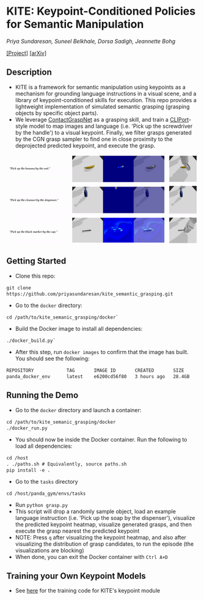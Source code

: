 # KITE: Keypoint-Conditioned Policies for Semantic Manipulation

*Priya Sundaresan, Suneel Belkhale, Dorsa Sadigh, Jeannette Bohg*

[[Project]](http://tinyurl.com/kite-site)
[[arXiv]](https://arxiv.org/abs/2306.16605)

## Description
* KITE is a framework for semantic manipulation using keypoints as a mechanism for grounding language instructions in a visual scene, and a library of keypoint-conditioned skills for execution. This repo provides a lightweight implementation of simulated semantic grasping (grasping objects by specific object parts). 
* We leverage [ContactGraspNet](https://github.com/priyasundaresan/kite_semantic_grasping.git) as a grasping skill, and train a [CLIPort](google.com)-style model to map images and language (i.e. 'Pick up the screwdriver by the handle') to a visual keypoint. Finally, we filter grasps generated by the CGN grasp sampler to find one in close proximity to the deprojected predicted keypoint, and execute the grasp. 

![Alt Text](kite.gif)

## Getting Started
* Clone this repo:
```
git clone https://github.com/priyasundaresan/kite_semantic_grasping.git
```
* Go to the `docker` directory:
```
cd /path/to/kite_semanic_grasping/docker`
```
* Build the Docker image to install all dependencies:
```
./docker_build.py`
```
* After this step, run `docker images` to confirm that the image has built. You should see the following:
```
REPOSITORY            TAG       IMAGE ID       CREATED       SIZE
panda_docker_env      latest    e6200cd56f80   3 hours ago   28.4GB
```

## Running the Demo
* Go to the `docker` directory and launch a container:
```
cd /path/to/kite_semanic_grasping/docker
./docker_run.py
```
* You should now be inside the Docker container. Run the following to load all dependencies:
```
cd /host
. ./paths.sh # Equivalently, source paths.sh
pip install -e .
```
* Go to the `tasks` directory
```
cd /host/panda_gym/envs/tasks
```
* Run `python grasp.py`
* This script will drop a randomly sample object, load an example language instruction (i.e. 'Pick up the soap by the dispenser'), visualize the predicted keypoint heatmap, visualize generated grasps, and then execute the grasp nearest the predicted keypoint
* NOTE: Press `q` after visualizing the keypoint heatmap, and also after visualizing the distribution of grasp candidates, to run the episode (the visualizations are blocking)
* When done, you can exit the Docker container with `Ctrl A+D`

## Training your Own Keypoint Models
* See [here]() for the training code for KITE's keypoint module
